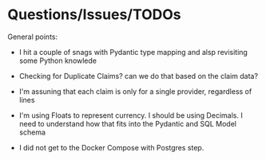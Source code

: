 
# Questions/Issues/TODOs

General points:
- I hit a couple of snags with Pydantic type mapping and alsp revisiting some Python knowlede

- Checking for Duplicate Claims? can we do that based on the claim data?
- I'm assuning that each claim is only for a single provider, regardless of lines
- I'm using Floats to represent currency. I should be using Decimals. I need to understand how that fits into the Pydantic and SQL Model schema
- I did not get to the Docker Compose with Postgres step.